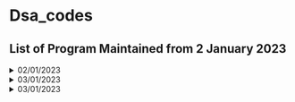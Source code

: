 # Dsa_codes

## List of Program Maintained from 2 January 2023

<details>
<summary>
02/01/2023
</summary>

- [Word Pattern](https://leetcode.com/problems/word-pattern/)  
- [Detect Capital](https://leetcode.com/problems/detect-capital/)
</details>

<details>
<summary>
03/01/2023
</summary>

- [Delete Column to Make Sorted](https://leetcode.com/problems/delete-columns-to-make-sorted/)
</details>

<details>
<summary>
03/01/2023
</summary>

- [Minimum Rounds to Complete All Tasks](https://leetcode.com/problems/minimum-rounds-to-complete-all-tasks/)
</details>


